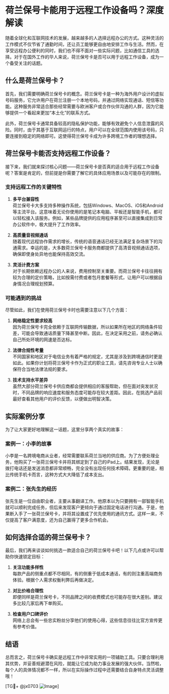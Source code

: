 # 荷兰保号卡能用于远程工作设备吗？深度解读

随着全球化和互联网技术的发展，越来越多的人选择远程办公的方式。这种灵活的工作模式不仅节省了通勤时间，还让员工能够更自由地安排工作与生活。然而，在享受远程办公便利的同时，我们也不得不面对一些实际问题，比如通信工具的选择。对于在国外工作的华人来说，荷兰保号卡是否可以用于远程工作设备，成为一个备受关注的话题。

## 什么是荷兰保号卡？

首先，我们需要明确荷兰保号卡的概念。荷兰保号卡是一种为海外用户设计的虚拟号码服务，它允许用户在荷兰注册一个本地号码，并通过网络实现通话、短信等功能。这种服务非常适合那些经常需要与欧洲客户或合作伙伴沟通的人群，因为它能够提供一个看起来更加“本土化”的联系方式。

此外，荷兰保号卡通常具备较高的隐私保护功能，能够有效避免个人信息泄露的风险。同时，由于其基于互联网运行的特点，用户可以在全球范围内使用该号码，只要连接到稳定的网络即可。这使得荷兰保号卡成为许多跨境工作者的理想选择。

## 荷兰保号卡能否支持远程工作设备？

接下来，我们就来探讨核心问题——荷兰保号卡是否真的适合用于远程工作设备呢？答案是肯定的，但前提是你需要了解它的具体应用场景以及可能存在的限制。

### 支持远程工作的关键特性

1. **多平台兼容性**  
   荷兰保号卡大多支持多种操作系统，包括Windows、MacOS、iOS和Android等主流平台。这意味着无论你使用的是笔记本电脑、平板还是智能手机，都可以轻松接入该服务。例如，某些品牌提供的应用程序甚至可以直接集成到日常办公软件中，极大提升了工作效率。

2. **高质量音视频通话**  
   随着现代远程协作需求的增长，传统的语音通话已经无法满足复杂场景下的沟通需求。幸运的是，大多数荷兰保号卡服务商都提供了高清音视频通话选项，确保即使身处异地也能保持高效交流。

3. **灵活计费方案**  
   对于长期依赖远程办公的人来说，费用控制至关重要。而荷兰保号卡往往拥有较为合理的定价策略，比如按需付费或者包月套餐等形式，让用户可以根据自身情况合理规划预算。

### 可能遇到的挑战

尽管如此，我们在使用荷兰保号卡时也需要注意以下几个方面：

1. **网络稳定性要求较高**  
   因为荷兰保号卡完全依赖于互联网传输数据，所以如果所在地区的网络条件较差，可能会导致通话质量下降甚至中断。因此，在决定采用之前，请务必确认自己所处环境的网速是否达标。

2. **法律合规性考量**  
   不同国家和地区对于电信业务有着严格的规定，尤其是涉及到跨境通信时更是如此。如果你计划将荷兰保号卡作为正式的职业工具，请先咨询专业人士以确保符合当地法律法规的要求。

3. **技术支持水平差异**  
   虽然大部分荷兰保号卡供应商都会提供相应的客服帮助，但在面对突发状况时，不同品牌的响应速度和服务态度可能存在较大差距。因此，在挑选产品前最好查看其他用户的评价反馈，以便做出明智决策。

## 实际案例分享

为了让大家更好地理解这一话题，这里分享两个真实的故事：

### 案例一：小李的故事
小李是一名跨境电商从业者，经常需要联系荷兰当地的供应商。为了方便处理业务，他购买了一张荷兰保号卡并将其绑定到了自己的iPad上。结果发现，无论是拨打电话还是发送消息都非常顺畅，完全没有出现任何技术障碍。更重要的是，相比传统手机卡而言，这种方式大大降低了成本支出。

### 案例二：张先生的经历
张先生是一位自由职业者，主要从事翻译工作。他原本以为只要拥有一部智能手机就可以顺利完成任务，但后来发现客户更倾向于通过固定电话进行沟通。于是，他果断入手了一张荷兰保号卡，并将其设置成了优先使用的通讯方式。这样一来，不仅提高了客户满意度，还为自己赢得了更多合作机会。

## 如何选择合适的荷兰保号卡？

最后，我们再来谈谈如何挑选一款适合自己的荷兰保号卡吧！以下几点或许可以帮助你快速锁定目标：

1. **关注功能多样性**  
   每款产品的侧重点都不尽相同，有的侧重于低成本通话，有的则注重高端商务体验。根据个人需求权衡利弊后再做决定。

2. **对比价格合理性**  
   即便同样是荷兰保号卡，不同品牌之间的收费模式也可能存在很大差别。建议多比较几家后再下单购买。

3. **检查用户口碑评价**  
   网络上总会有一些忠实粉丝分享他们的使用心得，这些信息往往比官方宣传更有参考价值。

## 结语

总而言之，荷兰保号卡确实是远程工作中非常实用的一项辅助工具。只要合理利用其优势，并妥善规避潜在风险，就能让它成为助力事业发展的强大伙伴。当然啦，每个人的具体情况都不一样，所以在实际操作过程中还需要结合自身特点灵活调整哦！

[TG💪+ @jx0703 ![Image](https://github.com/user-attachments/assets/dbca1d08-cadb-493c-b0ec-ad6f7a83f270)]